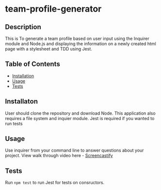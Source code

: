 # team-profile-generator

## Description

This is To generate a team profile based on user input using the Inquirer module and Node.js and displaying the information on a newly created html page with a stylesheet and TDD using Jest.

## Table of Contents
* [Installation](#installation)
* [Usage](#usage)
* [Tests](#tests)


## Installaton
User should clone the repository and download Node. This application also requires a file system and inquier module. Jest is required if you wanted to run tests


## Usage
Use inquirer from your command line to answer questions about your project.
View walk through video here - [Screencastify]()


## Tests

Run `npm test` to run Jest for tests on consructors.





